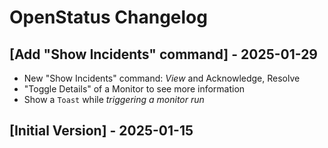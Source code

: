 # OpenStatus Changelog

## [Add "Show Incidents" command] - 2025-01-29

- New "Show Incidents" command: _View_ and Acknowledge, Resolve
- "Toggle Details" of a Monitor to see more information
- Show a `Toast` while _triggering a monitor run_

## [Initial Version] - 2025-01-15